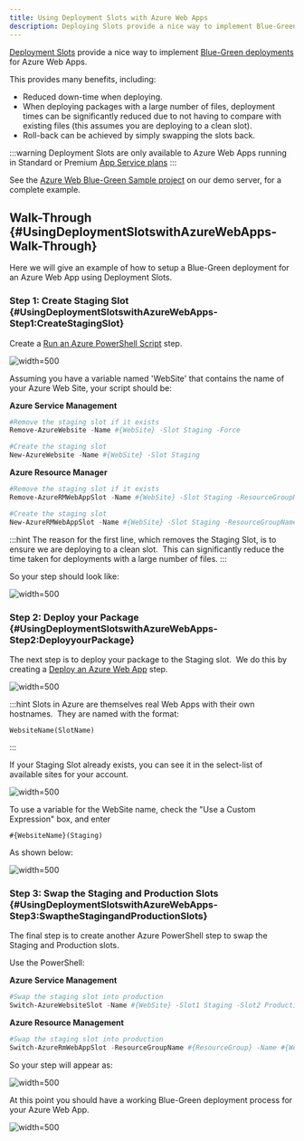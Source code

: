```yaml
---
title: Using Deployment Slots with Azure Web Apps
description: Deploying Slots provide a nice way to implement Blue-Green deployments for Azure Web Apps.
---
```


[Deployment Slots](https://azure.microsoft.com/en-us/documentation/articles/web-sites-staged-publishing/) provide a nice way to implement [Blue-Green deployments](http://martinfowler.com/bliki/BlueGreenDeployment.html) for Azure Web Apps.

This provides many benefits, including:

- Reduced down-time when deploying.
- When deploying packages with a large number of files, deployment times can be significantly reduced due to not having to compare with existing files (this assumes you are deploying to a clean slot).
- Roll-back can be achieved by simply swapping the slots back.

:::warning
Deployment Slots are only available to Azure Web Apps running in Standard or Premium [App Service plans](https://azure.microsoft.com/en-us/pricing/details/app-service/plans/)
:::

See the [Azure Web Blue-Green Sample project](https://demo.octopusdeploy.com/app#/projects/azure-web-blue-green-sample/process) on our demo server, for a complete example.

## Walk-Through {#UsingDeploymentSlotswithAzureWebApps-Walk-Through}

Here we will give an example of how to setup a Blue-Green deployment for an Azure Web App using Deployment Slots.

### Step 1: Create Staging Slot {#UsingDeploymentSlotswithAzureWebApps-Step1:CreateStagingSlot}

Create a [Run an Azure PowerShell Script](/docs/guides/azure-deployments/running-azure-powershell/index.md) step.

![](/docs/images/3049371/3278543.png "width=500")

Assuming you have a variable named 'WebSite' that contains the name of your Azure Web Site, your script should be:

**Azure Service Management**

```powershell
#Remove the staging slot if it exists
Remove-AzureWebsite -Name #{WebSite} -Slot Staging -Force

#Create the staging slot
New-AzureWebsite -Name #{WebSite} -Slot Staging
```

**Azure Resource Manager**

```powershell
#Remove the staging slot if it exists
Remove-AzureRMWebAppSlot -Name #{WebSite} -Slot Staging -ResourceGroupName MyResourceGroup -Force -ErrorAction Continue

#Create the staging slot
New-AzureRMWebAppSlot -Name #{WebSite} -Slot Staging -ResourceGroupName MyResourceGroup
```

:::hint
The reason for the first line, which removes the Staging Slot, is to ensure we are deploying to a clean slot.  This can significantly reduce the time taken for deployments with a large number of files.
:::

So your step should look like:

![](/docs/images/3049371/3278549.png "width=500")

### Step 2: Deploy your Package {#UsingDeploymentSlotswithAzureWebApps-Step2:DeployyourPackage}

The next step is to deploy your package to the Staging slot.  We do this by creating a [Deploy an Azure Web App](/docs/deploying-applications/deploying-to-azure/deploying-a-package-to-an-azure-web-app/index.md) step.

![](/docs/images/3049371/3278554.png "width=500")

:::hint
Slots in Azure are themselves real Web Apps with their own hostnames.  They are named with the format:

```
WebsiteName(SlotName) 
```
:::

If your Staging Slot already exists, you can see it in the select-list of available sites for your account.

![](/docs/images/3049371/3278555.png "width=500")

To use a variable for the WebSite name, check the "Use a Custom Expression" box, and enter

```
#{WebsiteName}(Staging)
```

As shown below:

![](/docs/images/3049371/3278556.png "width=500")

### Step 3: Swap the Staging and Production Slots {#UsingDeploymentSlotswithAzureWebApps-Step3:SwaptheStagingandProductionSlots}

The final step is to create another Azure PowerShell step to swap the Staging and Production slots.

Use the PowerShell:

**Azure Service Management**

```powershell
#Swap the staging slot into production
Switch-AzureWebsiteSlot -Name #{WebSite} -Slot1 Staging -Slot2 Production -Force
```

**Azure Resource Management**

```powershell
#Swap the staging slot into production
Switch-AzureRmWebAppSlot -ResourceGroupName #{ResourceGroup} -Name #{Website} -SourceSlotName Staging -DestinationSlotName Production
```

So your step will appear as:

![](/docs/images/3049371/3278558.png "width=500")

At this point you should have a working Blue-Green deployment process for your Azure Web App.

![](/docs/images/3049371/3278559.png "width=500")
